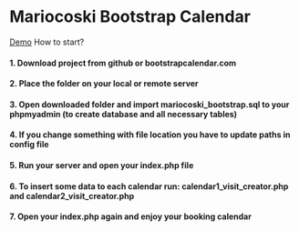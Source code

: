 # Mariocoski Bootstrap Calendar 

<a href='http://bootstrapcalendar.com/calendar.php'>Demo</a>
How to start?   
       <h4>1. Download project from github or bootstrapcalendar.com</h4>
          <h4>2. Place the folder on your local or remote server</h4>
          <h4>3. Open downloaded folder and import mariocoski_bootstrap.sql to your phpmyadmin (to create database and all necessary tables)</h4>
          <h4>4. If you change something with file location you have to update paths in config file</h4>
          <h4>5. Run your server and open your index.php file</h4>
          <h4>6. To insert some data to each calendar run: calendar1_visit_creator.php and calendar2_visit_creator.php</h4>
          <h4>7. Open your index.php again and enjoy your booking calendar</h4>
